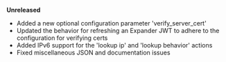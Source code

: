 **Unreleased**
* Added a new optional configuration parameter 'verify_server_cert'
* Updated the behavior for refreshing an Expander JWT to adhere to the configuration for verifying certs
* Added IPv6 support for the 'lookup ip' and 'lookup behavior' actions
* Fixed miscellaneous JSON and documentation issues
